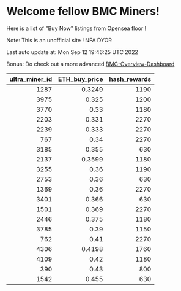 # Welcome fellow BMC Miners!
Here is a list of "Buy Now" listings from Opensea floor !

Note: This is an unofficial site ! NFA DYOR

Last auto update at: Mon Sep 12 19:46:25 UTC 2022

Bonus: Do check out a more advanced [BMC-Overview-Dashboard](https://dune.com/defifunk/BMC-Overview-Dashboard)


|   ultra_miner_id |   ETH_buy_price |   hash_rewards |
|-----------------:|----------------:|---------------:|
|             1287 |          0.3249 |           1190 |
|             3975 |          0.325  |           1200 |
|             3770 |          0.33   |           1180 |
|             2203 |          0.331  |           2270 |
|             2239 |          0.333  |           2270 |
|              767 |          0.34   |           2270 |
|             3185 |          0.355  |            630 |
|             2137 |          0.3599 |           1180 |
|             3255 |          0.36   |           1190 |
|             2753 |          0.36   |            630 |
|             1369 |          0.36   |           2270 |
|             3401 |          0.366  |            630 |
|             1501 |          0.369  |           2270 |
|             2446 |          0.375  |           1180 |
|             3785 |          0.39   |           1150 |
|              762 |          0.41   |           2270 |
|             4306 |          0.4198 |           1760 |
|             4109 |          0.42   |           1180 |
|              390 |          0.43   |            800 |
|             1542 |          0.455  |            630 |